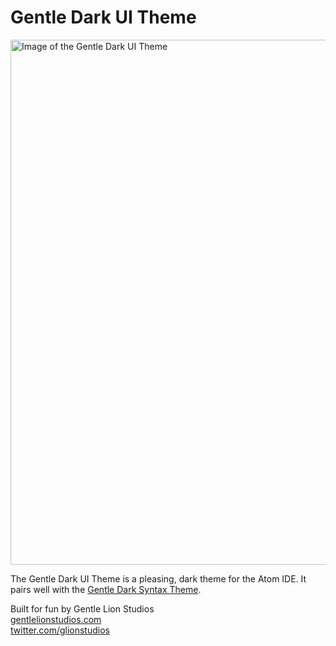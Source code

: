 # Gentle Dark UI Theme

<img src="https://github.com/gentlelionstudios/gentle-dark-ui-atom/raw/master/images/gentle-dark-ui-theme.png" width="840" alt="Image of the Gentle Dark UI Theme">

The Gentle Dark UI Theme is a pleasing, dark theme for the Atom IDE.  It pairs well with the [Gentle Dark Syntax Theme](https://atom.io/themes/gentle-dark-syntax).

Built for fun by Gentle Lion Studios <br/>
[gentlelionstudios.com](https://www.gentlelionstudios.com) <br/>
[twitter.com/glionstudios](https://twitter.com/glionstudios) <br/>
